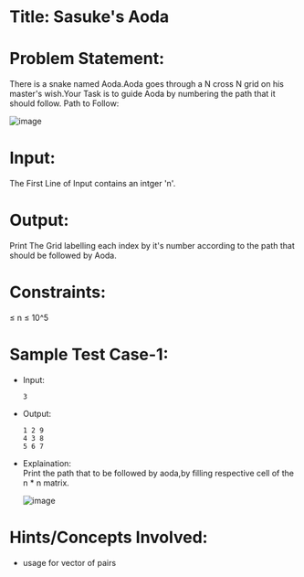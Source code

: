 # Title: Sasuke's Aoda

# Problem Statement:
  There is a snake named Aoda.Aoda goes through a N cross N grid on his master's wish.Your Task is to guide Aoda by numbering the path that it should follow.
Path to Follow:

![image](https://s3.amazonaws.com/hr-assets/0/1665852698-1ede395a36-Screenshot2022-10-15195314.png)
# Input:
  The First Line of Input contains an intger 'n'.

# Output:
  Print The Grid labelling each index by it's number according to the path that should be followed by Aoda.
 
# Constraints:
  $\leq$ n $\leq$ 10^5
# Sample Test Case-1:
- Input:<br>
  ```
  3
  ```
- Output:<br>
  ```
  1 2 9
  4 3 8
  5 6 7
  ```
- Explaination:<br>
  Print the path that to be followed by aoda,by filling respective cell of the n * n matrix.
  
  
  ![image](https://s3.amazonaws.com/hr-assets/0/1665853371-69c838d12f-Screenshot2022-10-15223233.png)
  
  
 # Hints/Concepts Involved:
  - usage for vector of pairs
   
